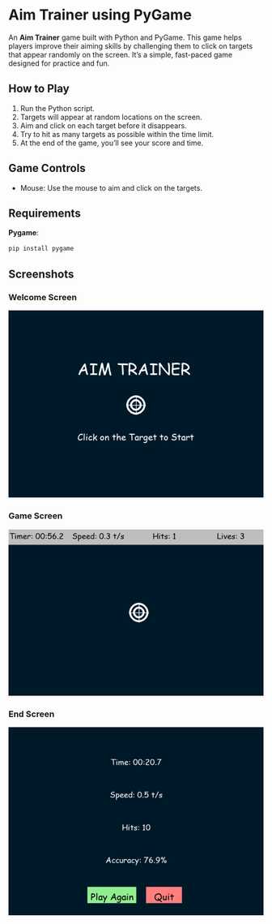# Aim Trainer using PyGame
An **Aim Trainer** game built with Python and PyGame. This game helps players improve their aiming skills by challenging them to click on targets that appear randomly on the screen. 
It’s a simple, fast-paced game designed for practice and fun.

## How to Play
1. Run the Python script.
2. Targets will appear at random locations on the screen.
3. Aim and click on each target before it disappears.
4. Try to hit as many targets as possible within the time limit.
5. At the end of the game, you’ll see your score and time.

## Game Controls
- Mouse: Use the mouse to aim and click on the targets.

## Requirements

**Pygame**:

```sh
pip install pygame
```

## Screenshots

### Welcome Screen
![Welcome Screen](https://github.com/Ruben-Varghese007/Aim_Trainer/blob/e569058979a32b6849bd6d0d4209c7a25434e9b1/Screenshots/Welcome_Screen.png)

### Game Screen
![Game Screen](https://github.com/Ruben-Varghese007/Aim_Trainer/blob/e569058979a32b6849bd6d0d4209c7a25434e9b1/Screenshots/Game_Screen.png)

### End Screen
![End Screen](https://github.com/Ruben-Varghese007/Aim_Trainer/blob/e569058979a32b6849bd6d0d4209c7a25434e9b1/Screenshots/End_Screen.png)

